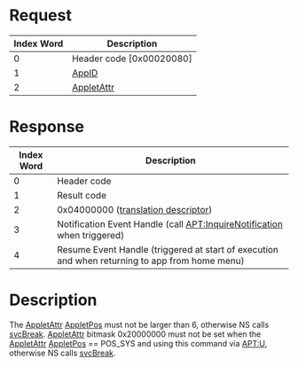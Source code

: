 # Request

| Index Word | Description                                             |
|------------|---------------------------------------------------------|
| 0          | Header code \[0x00020080\]                              |
| 1          | [AppID](NS_and_APT_Services#AppIDs "wikilink")          |
| 2          | [AppletAttr](NS_and_APT_Services#AppletAttr "wikilink") |

# Response

| Index Word | Description                                                                                                     |
|------------|-----------------------------------------------------------------------------------------------------------------|
| 0          | Header code                                                                                                     |
| 1          | Result code                                                                                                     |
| 2          | 0x04000000 ([translation descriptor](IPC "wikilink"))                                                           |
| 3          | Notification Event Handle (call [<APT:InquireNotification>](APT:InquireNotification "wikilink") when triggered) |
| 4          | Resume Event Handle (triggered at start of execution and when returning to app from home menu)                  |

# Description

The [AppletAttr](NS_and_APT_Services#AppletAttr "wikilink")
[AppletPos](NS_and_APT_Services#AppletPos "wikilink") must not be larger
than 6, otherwise NS calls [svcBreak](SVC "wikilink").
[AppletAttr](NS_and_APT_Services#AppletAttr "wikilink") bitmask
0x20000000 must not be set when the
[AppletAttr](NS_and_APT_Services#AppletAttr "wikilink")
[AppletPos](NS_and_APT_Services#AppletPos "wikilink") == POS_SYS and
using this command via <APT:U>, otherwise NS calls
[svcBreak](SVC "wikilink").